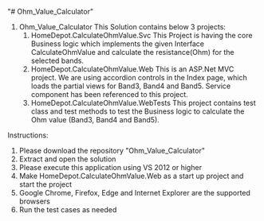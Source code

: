 "# Ohm_Value_Calculator" 

1) Ohm_Value_Calculator
	This Solution contains below 3 projects:
	1) HomeDepot.CalculateOhmValue.Svc
		This Project is having the core Business logic which implements the given Interface CalculateOhmValue and calculate the resistance(Ohm) for the selected bands.
	2) HomeDepot.CalculateOhmValue.Web
		This is an ASP.Net MVC project.  We are using accordion controls in the Index page, which loads the partial views for Band3, Band4 and Band5.   Service component has been referenced to this project.
	3) HomeDepot.CalculateOhmValue.WebTests
		This project contains test class and test methods to test the Business logic to calculate the Ohm value (Band3, Band4 and Band5).  

Instructions:
		
1) Please download the repository "Ohm_Value_Calculator"
2) Extract and open the solution
3) Please execute this application using VS 2012 or higher
4) Make HomeDepot.CalculateOhmValue.Web as a start up project and start the project
5) Google Chrome, Firefox, Edge and Internet Explorer are the supported browsers
6) Run the test cases as needed
